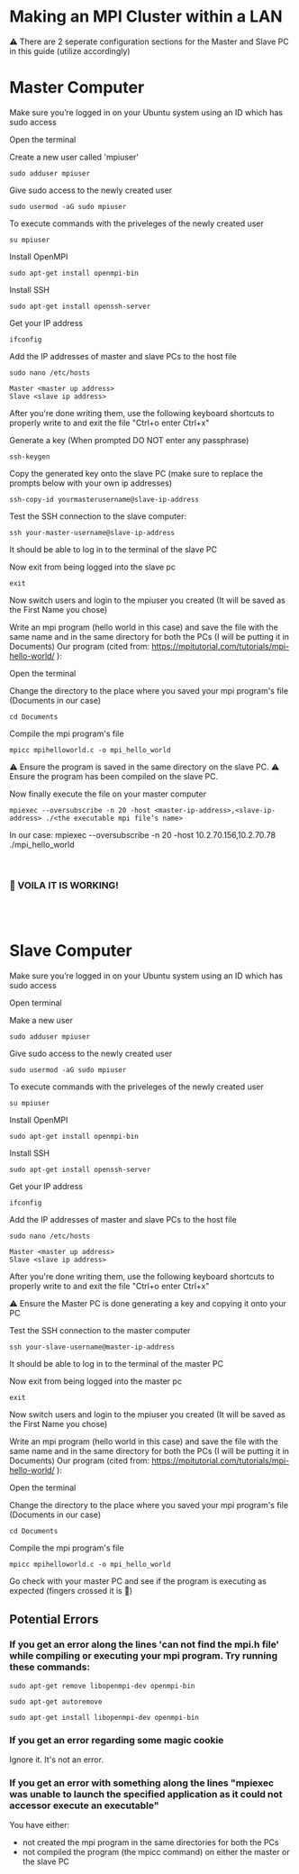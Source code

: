 # Making an MPI Cluster within a LAN
⚠️ There are 2 seperate configuration sections for the Master and Slave PC in this guide (utilize accordingly)



# Master Computer 
Make sure you’re logged in on your Ubuntu system using an ID which has sudo access 

Open the terminal


Create a new user called 'mpiuser'
```
sudo adduser mpiuser 
```


Give sudo access to the newly created user
```
sudo usermod -aG sudo mpiuser
```

To execute commands with the priveleges of the newly created user
```
su mpiuser
```


Install OpenMPI
```
sudo apt-get install openmpi-bin
```


Install SSH 
```
sudo apt-get install openssh-server
```


Get your IP address 
```
ifconfig
```

Add the IP addresses of master and slave PCs to the host file
```
sudo nano /etc/hosts
```

```
Master <master up address> 
Slave <slave ip address>
```

After you're done writing them, use the following keyboard shortcuts to properly write to and exit the file
"Ctrl+o               enter                  Ctrl+x"


Generate a key (When prompted DO NOT enter any passphrase)
```
ssh-keygen
```

Copy the generated key onto the slave PC (make sure to replace the prompts below with your own ip addresses)
```
ssh-copy-id yourmasterusername@slave-ip-address
```

Test the SSH connection to the slave computer:
```
ssh your-master-username@slave-ip-address
```

It should be able to log in to the terminal of the slave PC

Now exit from being logged into the slave pc
```
exit
```


Now switch users and login to the mpiuser you created (It will be saved as the First Name you chose)


Write an mpi program (hello world in this case) and save the file with the same name and in the same directory for both the PCs (I will be putting it in Documents)
Our program (cited from: https://mpitutorial.com/tutorials/mpi-hello-world/ ):

Open the terminal


Change the directory to the place where you saved your mpi program's file (Documents in our case)
```
cd Documents
```

Compile the mpi program's file
```
mpicc mpihelloworld.c -o mpi_hello_world
```

⚠️ Ensure the program is saved in the same directory on the slave PC. 
⚠️ Ensure the program has been compiled on the slave PC.

Now finally execute the file on your master computer

```
mpiexec --oversubscribe -n 20 -host <master-ip-address>,<slave-ip-address> ./<the executable mpi file’s name>
```

In our case: mpiexec --oversubscribe -n 20 -host 10.2.70.156,10.2.70.78 ./mpi_hello_world

<br>

### 🎉 VOILA IT IS WORKING!


<br>
<br>












# Slave Computer
Make sure you’re logged in on your Ubuntu system using an ID which has sudo access 






Open terminal

Make a new user
```
sudo adduser mpiuser
```


Give sudo access to the newly created user
```
sudo usermod -aG sudo mpiuser
```

To execute commands with the priveleges of the newly created user
```
su mpiuser
```


Install OpenMPI
```
sudo apt-get install openmpi-bin
```


Install SSH 
```
sudo apt-get install openssh-server
```


Get your IP address 
```
ifconfig
```

Add the IP addresses of master and slave PCs to the host file
```
sudo nano /etc/hosts
```

```
Master <master up address> 
Slave <slave ip address>
```

After you're done writing them, use the following keyboard shortcuts to properly write to and exit the file
"Ctrl+o               enter                  Ctrl+x"


⚠️ Ensure the Master PC is done generating a key and copying it onto your PC

Test the SSH connection to the master computer
```
ssh your-slave-username@master-ip-address
```

It should be able to log in to the terminal of the master PC

Now exit from being logged into the master pc
```
exit
```

Now switch users and login to the mpiuser you created (It will be saved as the First Name you chose)


Write an mpi program (hello world in this case) and save the file with the same name and in the same directory for both the PCs (I will be putting it in Documents)
Our program (cited from: https://mpitutorial.com/tutorials/mpi-hello-world/ ):

Open the terminal


Change the directory to the place where you saved your mpi program's file (Documents in our case)
```
cd Documents
```

Compile the mpi program's file
```
mpicc mpihelloworld.c -o mpi_hello_world
```

Go check with your master PC and see if the program is executing as expected (fingers crossed it is 🤞)



## Potential Errors
### If you get an error along the lines 'can not find the mpi.h file' while compiling or executing your mpi program. Try running these commands:
```
sudo apt-get remove libopenmpi-dev openmpi-bin
```
```
sudo apt-get autoremove
```
```
sudo apt-get install libopenmpi-dev openmpi-bin
```

### If you get an error regarding some magic cookie 
Ignore it. It's not an error.

### If you get an error with something along the lines "mpiexec was unable to launch the specified application as it could not accessor execute an executable"
You have either:
  * not created the mpi program in the same directories for both the PCs
  * not compiled the program (the mpicc command) on either the master or the slave PC
  





